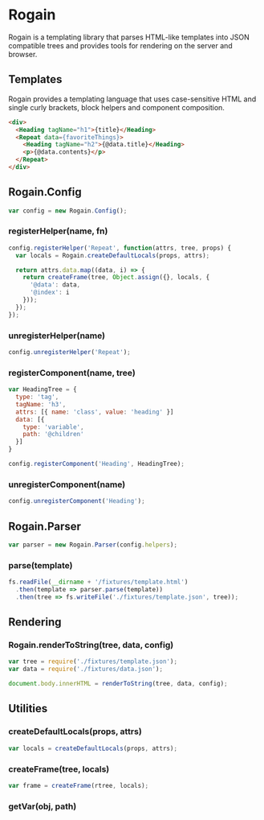# Rogain

Rogain is a templating library that parses HTML-like templates into JSON compatible trees and provides tools for rendering on the server and browser.

## Templates

Rogain provides a templating language that uses case-sensitive HTML and single curly brackets, block helpers and component composition.

```html
<div>
  <Heading tagName="h1">{title}</Heading>
  <Repeat data={favoriteThings}>
    <Heading tagName="h2">{@data.title}</Heading>
    <p>{@data.contents}</p>
  </Repeat>
</div>
```

## Rogain.Config

```js
var config = new Rogain.Config();
```

### registerHelper(name, fn)

```js
config.registerHelper('Repeat', function(attrs, tree, props) {
  var locals = Rogain.createDefaultLocals(props, attrs);

  return attrs.data.map((data, i) => {
    return createFrame(tree, Object.assign({}, locals, { 
      '@data': data, 
      '@index': i 
    }));
  });
});
```

### unregisterHelper(name)

```js
config.unregisterHelper('Repeat');
```

### registerComponent(name, tree)

```js
var HeadingTree = {
  type: 'tag',
  tagName: 'h3',
  attrs: [{ name: 'class', value: 'heading' }]
  data: [{
    type: 'variable',
    path: '@children'
  }]
}

config.registerComponent('Heading', HeadingTree);
```

### unregisterComponent(name)

```js
config.unregisterComponent('Heading');
```

## Rogain.Parser

```js
var parser = new Rogain.Parser(config.helpers);
```

### parse(template)

```js
fs.readFile(__dirname + '/fixtures/template.html')
  .then(template => parser.parse(template))
  .then(tree => fs.writeFile('./fixtures/template.json', tree));
```

## Rendering

### Rogain.renderToString(tree, data, config)

```js
var tree = require('./fixtures/template.json');
var data = require('./fixtures/data.json');

document.body.innerHTML = renderToString(tree, data, config);
```


## Utilities

### createDefaultLocals(props, attrs)

```js
var locals = createDefaultLocals(props, attrs);
```


### createFrame(tree, locals)

```js
var frame = createFrame(rtree, locals);
```

### getVar(obj, path)

